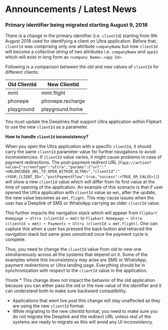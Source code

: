 # Announcements / Latest News

### Primary identifier being migrated starting August 9, 2018

There is a change in the primary identifier (i.e. `clientId`) starting from 9th August 2018 used for identifying a client on Ultra application. Before that, `clientId` was comprising only one attribute `companyName` but now `clientId` will become a collective string of two attributes i.e. `companyName` and `appId` which will exist in long form as `<company Name>.<app Id>`.

Following is a comparison between the old and new values of `clientId` for different clients:

| Old ClientId | New ClientId     |
|--------------|------------------|
| mmt          | mmt.flight       |
| phonepe      | phonepe.recharge |
| playground   | playground.home  |


You must update the Deeplinks that support Ultra application within Flipkart to use the new `clientId` as a parameter.

**How to handle `clientId` inconsistency?**

When you open the Ultra application with a specific `clientId`, it should carry the same `clientId` parameter value for further navigations to avoid inconsistencies. If `clientId` value varies, it might cause problems in case of payment redirections. The post-payment redirect URL (`fapp://action?value={"screenType":"ultra","params":{"url":"<URLENCODED_URL_TO_OPEN_WITHIN_ULTRA>","clientId":"<YOUR_CLIENT_ID>","postPaymentFlow":true,"success":<TRUE_OR_FALSE>}}`) will show a new `clientId` value which will differ from its first value at the time of opening of the application. An example of this scenario is that if user opened the Ultra application with `clientId` value as `mmt`, after the update, the new value becomes as `mmt.flight`. This may cause issues when the user has a Deeplink of SMS or WhatsApp carrying an older `clientId` value.

This further impacts the navigation stack which will appear from `Flipkart Homepage ➡ Ultra (clientId = mmt)` to `Flipkart Homepage ➡ Ultra (clientId = mmt) ➡ Payments ➡ Ultra (clientId = mmt.flight)`. One can capture this when a user has pressed the back button and retraced the navigation stack but same goes unnoticed once the payment cycle is complete.

Thus, you need to change the `clientId` value from old to new one simultaneously across all the systems that depend on it. Some of the examples where this inconsistency may arise are SMS or WhatsApp, payment redirections or Ultra landing page. Everything should be in synchronization with respect to the `clientId` value in the application.

!!!note * This change does not impact the behavior of the old application because you can either pass the old or the new value of the identifier and it can understand both to make sure backward compatibility.
* Applications that went live post this change will stay unaffected as they are using the new `clientId` format.
* While migrating to the new clientId format, you need to make sure you do not migrate the Deeplink and the redirect URL unless rest of the systems are ready to migrate as this will avoid any UI inconsistency.
